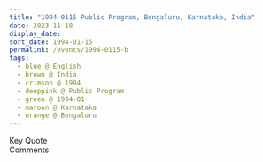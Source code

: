 ```yaml
---
title: "1994-0115 Public Program, Bengaluru, Karnataka, India"
date: 2023-11-18
display_date: 
sort_date: 1994-01-15
permalink: /events/1994-0115-b
tags:
  - blue @ English
  - brown @ India
  - crimson @ 1994
  - deeppink @ Public Program
  - green @ 1994-01
  - maroon @ Karnataka
  - orange @ Bengaluru
---
```


<wave-list>
  <list-title color="green" width="75">Key Quote</list-title>
  <list-item color="BlanchedAlmond"  width="200"></list-item>
  <list-item color="Lavender"></list-item>
  <list-item color="BlanchedAlmond"></list-item>
</wave-list>

<br>

<wave-list>
  <list-title color="green" width="75">Comments</list-title>
  <list-item color="BlanchedAlmond"  width="200"></list-item>
  <list-item color="Lavender"></list-item>
  <list-item color="BlanchedAlmond"></list-item>
</wave-list>